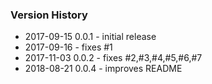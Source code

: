 ### Version History
* 2017-09-15 0.0.1 - initial release
* 2017-09-16       - fixes #1
* 2017-11-03 0.0.2 - fixes #2,#3,#4,#5,#6,#7
* 2018-08-21 0.0.4 - improves README

